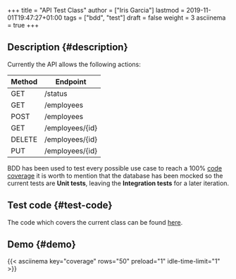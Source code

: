 +++
title = "API Test Class"
author = ["Iris Garcia"]
lastmod = 2019-11-01T19:47:27+01:00
tags = ["bdd", "test"]
draft = false
weight = 3
asciinema = true
+++

## Description {#description}

Currently the API allows the following actions:

| Method | Endpoint        |
|--------|-----------------|
| GET    | /status         |
| GET    | /employees      |
| POST   | /employees      |
| GET    | /employees/{id} |
| DELETE | /employees/{id} |
| PUT    | /employees/{id} |

BDD has been used to test every possible use case to reach a 100%
[code coverage](/coverage.html) it is worth to mention that the database has been mocked so
the current tests are **Unit tests**, leaving the **Integration tests**
for a later iteration.


## Test code {#test-code}

The code which covers the current class can be found [here](https://github.com/iris-garcia/workday/blob/master/api/router%5Ftest.go).


## Demo {#demo}

{{< asciinema key="coverage" rows="50" preload="1"
idle-time-limit="1" >}}
